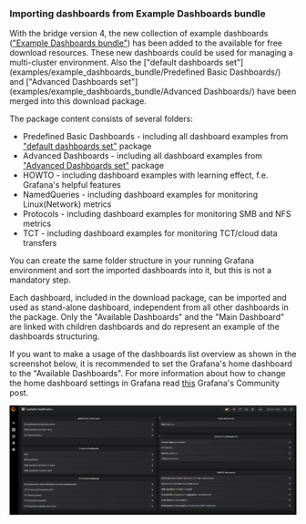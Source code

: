 ### Importing dashboards from Example Dashboards bundle

With the bridge version 4, the new collection of example dashboards (["Example Dashboards bundle"](examples/example_dashboards_bundle)) has been added to the available for free download resources. These new dashboards could be used for managing a multi-cluster environment. Also the ["default dashboards set"](examples/example_dashboards_bundle/Predefined Basic Dashboards/) and  ["Advanced Dashboards set"](examples/example_dashboards_bundle/Advanced Dashboards/)  have been merged into this download package.



The package content consists of several folders:

- Predefined Basic Dashboards - including all dashboard examples from ["default dashboards set"](default_dashboards_set.zip) package
- Advanced Dashboards -  including all dashboard examples from ["Advanced Dashboards set"](Advanced_dashboard_set.zip) package
- HOWTO - including dashboard examples with learning effect, f.e. Grafana's helpful features
- NamedQueries - including dashboard examples for monitoring Linux(Network) metrics
- Protocols - including dashboard examples for monitoring SMB and NFS metrics
- TCT - including dashboard examples for monitoring TCT/cloud data transfers

You can create the same folder structure in your running Grafana environment and sort the imported dashboards into it, but this is not a mandatory step.



Each dashboard, included in the download package, can be imported and used as stand-alone dashboard, independent from all other dashboards in the package.  Only the "Available Dashboards" and the "Main Dashboard" are linked with children dashboards and do represent an example of the dashboards structuring.



If you want to make a usage of the dashboards list overview as shown in the screenshot below, it is recommended to set the Grafana's home dashboard to the "Available Dashboards". For more information about how to change the home dashboard settings in Grafana read [this](https://community.grafana.com/t/change-home-dashboard/7441) Grafana's Community post.

![](/docs/AvailableDashboards.PNG)
